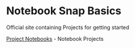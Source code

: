 # Notebook Snap Basics
Official site containing Projects for getting started 

[Project Notebooks](content/readme.md) - Notebook Projects
